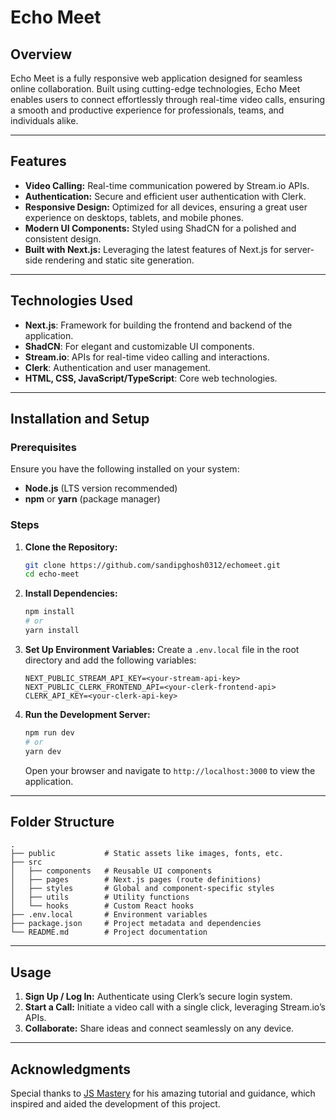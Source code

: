 # Echo Meet

## Overview
Echo Meet is a fully responsive web application designed for seamless online collaboration. Built using cutting-edge technologies, Echo Meet enables users to connect effortlessly through real-time video calls, ensuring a smooth and productive experience for professionals, teams, and individuals alike.

---

## Features
- **Video Calling:** Real-time communication powered by Stream.io APIs.
- **Authentication:** Secure and efficient user authentication with Clerk.
- **Responsive Design:** Optimized for all devices, ensuring a great user experience on desktops, tablets, and mobile phones.
- **Modern UI Components:** Styled using ShadCN for a polished and consistent design.
- **Built with Next.js:** Leveraging the latest features of Next.js for server-side rendering and static site generation.

---

## Technologies Used
- **Next.js**: Framework for building the frontend and backend of the application.
- **ShadCN**: For elegant and customizable UI components.
- **Stream.io**: APIs for real-time video calling and interactions.
- **Clerk**: Authentication and user management.
- **HTML, CSS, JavaScript/TypeScript**: Core web technologies.

---

## Installation and Setup

### Prerequisites
Ensure you have the following installed on your system:
- **Node.js** (LTS version recommended)
- **npm** or **yarn** (package manager)

### Steps
1. **Clone the Repository:**
   ```bash
   git clone https://github.com/sandipghosh0312/echomeet.git
   cd echo-meet
   ```

2. **Install Dependencies:**
   ```bash
   npm install
   # or
   yarn install
   ```

3. **Set Up Environment Variables:**
   Create a `.env.local` file in the root directory and add the following variables:
   ```env
   NEXT_PUBLIC_STREAM_API_KEY=<your-stream-api-key>
   NEXT_PUBLIC_CLERK_FRONTEND_API=<your-clerk-frontend-api>
   CLERK_API_KEY=<your-clerk-api-key>
   ```

4. **Run the Development Server:**
   ```bash
   npm run dev
   # or
   yarn dev
   ```
   Open your browser and navigate to `http://localhost:3000` to view the application.

---

## Folder Structure
```
.
├── public           # Static assets like images, fonts, etc.
├── src
│   ├── components   # Reusable UI components
│   ├── pages        # Next.js pages (route definitions)
│   ├── styles       # Global and component-specific styles
│   ├── utils        # Utility functions
│   └── hooks        # Custom React hooks
├── .env.local       # Environment variables
├── package.json     # Project metadata and dependencies
└── README.md        # Project documentation
```

---

## Usage
1. **Sign Up / Log In:** Authenticate using Clerk’s secure login system.
2. **Start a Call:** Initiate a video call with a single click, leveraging Stream.io’s APIs.
3. **Collaborate:** Share ideas and connect seamlessly on any device.

---

## Acknowledgments
Special thanks to [JS Mastery](https://github.com/adrianhajdin) for his amazing tutorial and guidance, which inspired and aided the development of this project.

